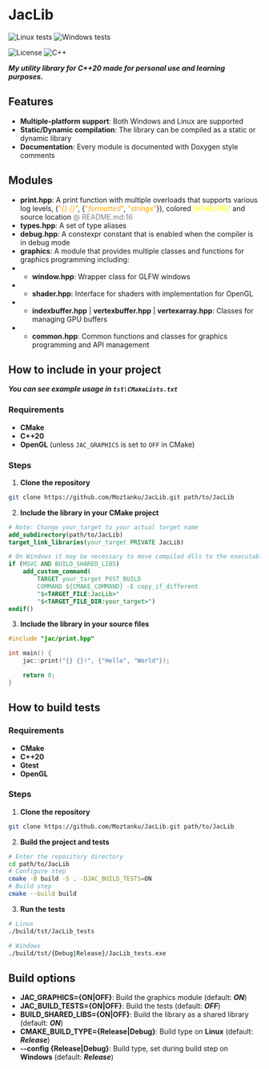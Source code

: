 # JacLib

![Linux tests](https://github.com/Moztanku/JacLib/actions/workflows/tests_linux.yaml/badge.svg?branch=main)
![Windows tests](https://github.com/Moztanku/JacLib/actions/workflows/tests_windows.yaml/badge.svg?branch=main)

![License](https://img.shields.io/github/license/Moztanku/JacLib)
![C++](https://img.shields.io/badge/C%2B%2B-20-blue)

***My utility library for C++20 made for personal use and learning purposes.***

## Features
- **Multiple-platform support**: Both Windows and Linux are supported
- **Static/Dynamic compilation**: The library can be compiled as a static or dynamic library
- **Documentation**: Every module is documented with Doxygen style comments

## Modules
- **print.hpp**: A print function with multiple overloads that supports various log levels, (<span style="color:orange">"*{} {}*"</span>, {<span style="color:orange">"*formatted*"</span>, <span style="color:orange">"*strings*"</span>}), colored <span style="color:yellow">[HEADERS]</span> and source location <span style="color:grey">@ README.md:16</span>
- **types.hpp**: A set of type aliases
- **debug.hpp**: A constexpr constant that is enabled when the compiler is in debug mode
- **graphics**: A module that provides multiple classes and functions for graphics programming including:
- - **window.hpp**: Wrapper class for GLFW windows
- - **shader.hpp**: Interface for shaders with implementation for OpenGL
- - **indexbuffer.hpp** | **vertexbuffer.hpp** | **vertexarray.hpp**: Classes for managing GPU buffers
- - **common.hpp**: Common functions and classes for graphics programming and API management


## How to include in your project
***You can see example usage in `tst\CMakeLists.txt`***

### Requirements
- **CMake**
- **C++20**
- **OpenGL** (unless `JAC_GRAPHICS` is set to `OFF` in CMake)

### Steps
1. **Clone the repository**
```bash
git clone https://github.com/Moztanku/JacLib.git path/to/JacLib
```
2. **Include the library in your CMake project**
```cmake
# Note: Change your_target to your actual target name
add_subdirectory(path/to/JacLib)
target_link_libraries(your_target PRIVATE JacLib)

# On Windows it may be necessary to move compiled dlls to the executable directory
if (MSVC AND BUILD_SHARED_LIBS)
    add_custom_command(
        TARGET your_target POST_BUILD
        COMMAND ${CMAKE_COMMAND} -E copy_if_different
        "$<TARGET_FILE:JacLib>"
        "$<TARGET_FILE_DIR:your_target>")
endif()
```
3. **Include the library in your source files**
```cpp
#include "jac/print.hpp"

int main() {
    jac::print("{} {}!", {"Hello", "World"});

    return 0;
}
```

## How to build tests

### Requirements
- **CMake**
- **C++20**
- **Gtest**
- **OpenGL**

### Steps
1. **Clone the repository**
```bash
git clone https://github.com/Moztanku/JacLib.git path/to/JacLib
```
2. **Build the project and tests**
```bash
# Enter the repository directory
cd path/to/JacLib
# Configure step
cmake -B build -S . -DJAC_BUILD_TESTS=ON
# Build step
cmake --build build
```
3. **Run the tests**
```bash
# Linux
./build/tst/JacLib_tests

# Windows
./build/tst/{Debug|Release}/JacLib_tests.exe
```

## Build options
- **JAC_GRAPHICS={ON|OFF}**: Build the graphics module (default: ***ON***)
- **JAC_BUILD_TESTS={ON|OFF}**: Build the tests (default: ***OFF***)
- **BUILD_SHARED_LIBS={ON|OFF}**: Build the library as a shared library (default: ***ON***)
- **CMAKE_BUILD_TYPE={Release|Debug}**: Build type on **Linux** (default: ***Release***)
- **--config {Release|Debug}**: Build type, set during build step on **Windows** (default: ***Release***)
